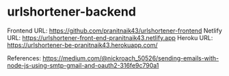 # urlshortener-backend

Frontend URL: https://github.com/pranitnaik43/urlshortener-frontend
Netlify URL: https://urlshortener-front-end-pranitnaik43.netlify.app
Heroku URL: https://urlshortener-be-pranitnaik43.herokuapp.com/


References:
https://medium.com/@nickroach_50526/sending-emails-with-node-js-using-smtp-gmail-and-oauth2-316fe9c790a1
